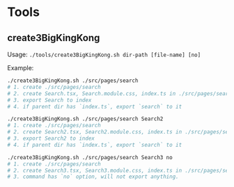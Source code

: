 # Tools

## create3BigKingKong

Usage: `./tools/create3BigKingKong.sh dir-path [file-name] [no]`

Example:

```bash
./create3BigKingKong.sh ./src/pages/search
# 1. create ./src/pages/search
# 2. create Search.tsx, Search.module.css, index.ts in ./src/pages/search
# 3. export Search to index
# 4. if parent dir has `index.ts`, export `search` to it
```

```bash
./create3BigKingKong.sh ./src/pages/search Search2
# 1. create ./src/pages/search
# 2. create Search2.tsx, Search2.module.css, index.ts in ./src/pages/search
# 3. export Search2 to index
# 4. if parent dir has `index.ts`, export `search` to it
```

```bash
./create3BigKingKong.sh ./src/pages/search Search3 no
# 1. create ./src/pages/search
# 2. create Search3.tsx, Search3.module.css, index.ts in ./src/pages/search
# 3. command has `no` option, will not export anything.
```